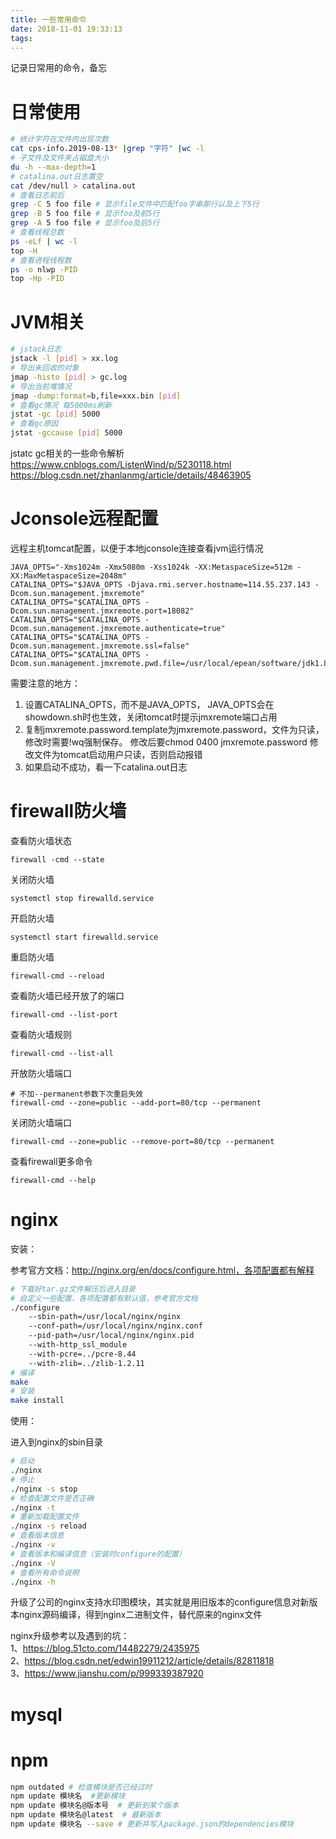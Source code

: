 ```yaml
---
title: 一些常用命令
date: 2018-11-01 19:33:13
tags:
---
```

记录日常用的命令，备忘

<!--more-->

# 日常使用

```bash
# 统计字符在文件内出现次数
cat cps-info.2019-08-13* |grep "字符" |wc -l
# 子文件及文件夹占磁盘大小
du -h --max-depth=1
# catalina.out日志置空
cat /dev/null > catalina.out
# 查看日志前后
grep -C 5 foo file # 显示file文件中匹配foo字串那行以及上下5行
grep -B 5 foo file # 显示foo及前5行
grep -A 5 foo file # 显示foo及后5行
# 查看线程总数
ps -eLf | wc -l
top -H
# 查看进程线程数
ps -o nlwp -PID
top -Hp -PID
```

# JVM相关

```bash
# jstack日志
jstack -l [pid] > xx.log 
# 导出未回收的对象
jmap -histo [pid] > gc.log
# 导出当前堆情况
jmap -dump:format=b,file=xxx.bin [pid]
# 查看gc情况 每5000ms刷新
jstat -gc [pid] 5000
# 查看gc原因
jstat -gccause [pid] 5000
```

jstatc gc相关的一些命令解析  
https://www.cnblogs.com/ListenWind/p/5230118.html  
https://blog.csdn.net/zhanlanmg/article/details/48463905

# Jconsole远程配置

远程主机tomcat配置，以便于本地jconsole连接查看jvm运行情况

```
JAVA_OPTS="-Xms1024m -Xmx5080m -Xss1024k -XX:MetaspaceSize=512m -XX:MaxMetaspaceSize=2048m"
CATALINA_OPTS="$JAVA_OPTS -Djava.rmi.server.hostname=114.55.237.143 -Dcom.sun.management.jmxremote"
CATALINA_OPTS="$CATALINA_OPTS -Dcom.sun.management.jmxremote.port=18082"
CATALINA_OPTS="$CATALINA_OPTS -Dcom.sun.management.jmxremote.authenticate=true"
CATALINA_OPTS="$CATALINA_OPTS -Dcom.sun.management.jmxremote.ssl=false"
CATALINA_OPTS="$CATALINA_OPTS -Dcom.sun.management.jmxremote.pwd.file=/usr/local/epean/software/jdk1.8.0_181/jre/lib/management/jmxremote.password"
```

需要注意的地方：  

1. 设置CATALINA_OPTS，而不是JAVA_OPTS， JAVA_OPTS会在showdown.sh时也生效，关闭tomcat时提示jmxremote端口占用
2. 复制jmxremote.password.template为jmxremote.password，文件为只读，修改时需要!wq强制保存。 修改后要chmod 0400 jmxremote.password 修改文件为tomcat启动用户只读，否则启动报错
3. 如果启动不成功，看一下catalina.out日志

# firewall防火墙

查看防火墙状态
```
firewall -cmd --state
```
关闭防火墙
```
systemctl stop firewalld.service
```
开启防火墙
```
systemctl start firewalld.service
```
重启防火墙
```
firewall-cmd --reload
```
查看防火墙已经开放了的端口
```
firewall-cmd --list-port
```
查看防火墙规则
```
firewall-cmd --list-all
```
开放防火墙端口
```
# 不加--permanent参数下次重启失效
firewall-cmd --zone=public --add-port=80/tcp --permanent
```
关闭防火墙端口
```
firewall-cmd --zone=public --remove-port=80/tcp --permanent
```
查看firewall更多命令
```
firewall-cmd --help
```
# nginx

安装：  

参考官方文档：http://nginx.org/en/docs/configure.html，各项配置都有解释

```bash
# 下载好tar.gz文件解压后进入目录
# 自定义一些配置，各项配置都有默认值，参考官方文档
./configure
    --sbin-path=/usr/local/nginx/nginx
    --conf-path=/usr/local/nginx/nginx.conf
    --pid-path=/usr/local/nginx/nginx.pid
    --with-http_ssl_module
    --with-pcre=../pcre-8.44
    --with-zlib=../zlib-1.2.11
# 编译
make
# 安装
make install
```

使用：  

进入到nginx的sbin目录

```bash
# 启动
./nginx
# 停止
./nginx -s stop
# 检查配置文件是否正确
./nginx -t
# 重新加载配置文件
./nginx -s reload
# 查看版本信息
./nginx -v
# 查看版本和编译信息（安装时configure的配置）
./nginx -V
# 查看所有命令说明
./nginx -h
```

升级了公司的nginx支持水印图模块，其实就是用旧版本的configure信息对新版本nginx源码编译，得到nginx二进制文件，替代原来的nginx文件  

nginx升级参考以及遇到的坑：  
1、https://blog.51cto.com/14482279/2435975  
2、https://blog.csdn.net/edwin19911212/article/details/82811818  
3、https://www.jianshu.com/p/999339387920

# mysql



# npm

```bash
npm outdated # 检查模块是否已经过时
npm update 模块名  #更新模块
npm update 模块名@版本号  # 更新到某个版本
npm update 模块名@latest  # 最新版本
npm update 模块名 --save # 更新并写入package.json的dependencies模块
```



